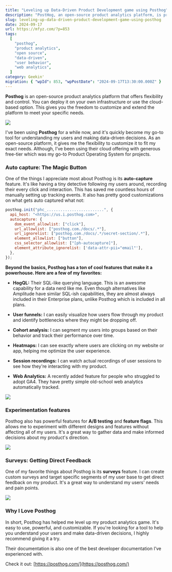 ```yaml
---
title: "Leveling up Data-Driven Product Development game using Posthog"
description: "PostHog, an open-source product analytics platform, is presented as a tool for data-driven product development. Key features like auto-capture, HogQL, funnels, heatmaps, and session recordings are discussed."
slug: leveling-up-data-driven-product-development-game-using-posthog
date: 2024-09-17
url: https://mfyz.com/?p=853
tags:
  [
    "posthog",
    "product analytics",
    "open source",
    "data-driven",
    "user behavior",
    "web analytics",
  ]
category: Geekin'
migration: { "wpId": 853, "wpPostDate": "2024-09-17T13:30:00.000Z" }
---
```


**Posthog** is an open-source product analytics platform that offers flexibility and control. You can deploy it on your own infrastructure or use the cloud-based option. This gives you the freedom to customize and extend the platform to meet your specific needs.

![](/images/archive/en/2024/09/Screenshot-2024-09-02-13.47.45.jpg)

I've been using **Posthog** for a while now, and it's quickly become my go-to tool for understanding my users and making data-driven decisions. As an open-source platform, it gives me the flexibility to customize it to fit my exact needs. Although, I’ve been using their cloud offering with generous free-tier which was my go-to Product Operating System for projects.

### **Auto capture: The Magic Button**

One of the things I appreciate most about Posthog is its **auto-capture** feature. It's like having a tiny detective following my users around, recording their every click and interaction. This has saved me countless hours of manually setting up tracking events. It also has pretty good customizations on what gets auto captured what not:

```js
posthog.init("phc_.........................", {
  api_host: "<https://us.i.posthog.com>",
  autocapture: {
    dom_event_allowlist: ["click"],
    url_allowlist: ["posthog.com./docs/.*"],
    url_ignorelist: ["posthog.com./docs/.*/secret-section/.*"],
    element_allowlist: ["button"],
    css_selector_allowlist: ["[ph-autocapture]"],
    element_attribute_ignorelist: ['data-attr-pii="email"'],
  },
});
```

**Beyond the basics, Posthog has a ton of cool features that make it a powerhouse. Here are a few of my favorites:**

- **HogQL:** Their SQL-like querying language. This is an awesome capability for a data nerd like me. Even though alternatives like Amplitude have similar SQL-ish capabilities, they are almost always included in their Enterprise plans, unlike Posthog which is included in all plans.

- **User funnels:** I can easily visualize how users flow through my product and identify bottlenecks where they might be dropping off.

- **Cohort analysis:** I can segment my users into groups based on their behavior and track their performance over time.

- **Heatmaps:** I can see exactly where users are clicking on my website or app, helping me optimize the user experience.

- **Session recordings:** I can watch actual recordings of user sessions to see how they're interacting with my product.

- **Web Analytics:** A recently added feature for people who struggled to adopt GA4. They have pretty simple old-school web analytics automatically tracked.

![](/images/archive/en/2024/09/image-1-1600x918.jpg)

### **Experimentation features**

Posthog also has powerful features for **A/B testing** and **feature flags**. This allows me to experiment with different designs and features without affecting all of my users. It's a great way to gather data and make informed decisions about my product's direction.

![](/images/archive/en/2024/09/image-2-1600x996.jpg)

### **Surveys: Getting Direct Feedback**

One of my favorite things about Posthog is its **surveys** feature. I can create custom surveys and target specific segments of my user base to get direct feedback on my product. It's a great way to understand my users' needs and pain points.

![](/images/archive/en/2024/09/Screenshot-2024-09-02-13.44.22-1.jpg)

### **Why I Love Posthog**

In short, Posthog has helped me level up my product analytics game. It's easy to use, powerful, and customizable. If you're looking for a tool to help you understand your users and make data-driven decisions, I highly recommend giving it a try.

Their documentation is also one of the best developer documentation I’ve experienced with.

Check it out: [https://posthog.com/](https://posthog.com/)
